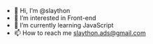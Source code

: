 - 👋 Hi, I’m @slaython
- 👀 I’m interested in Front-end
- 🌱 I’m currently learning JavaScript
- 📫 How to reach me slaython.ads@gmail.com

<!---
slaython/slaython is a ✨ special ✨ repository because its `README.md` (this file) appears on your GitHub profile.
You can click the Preview link to take a look at your changes.
--->
